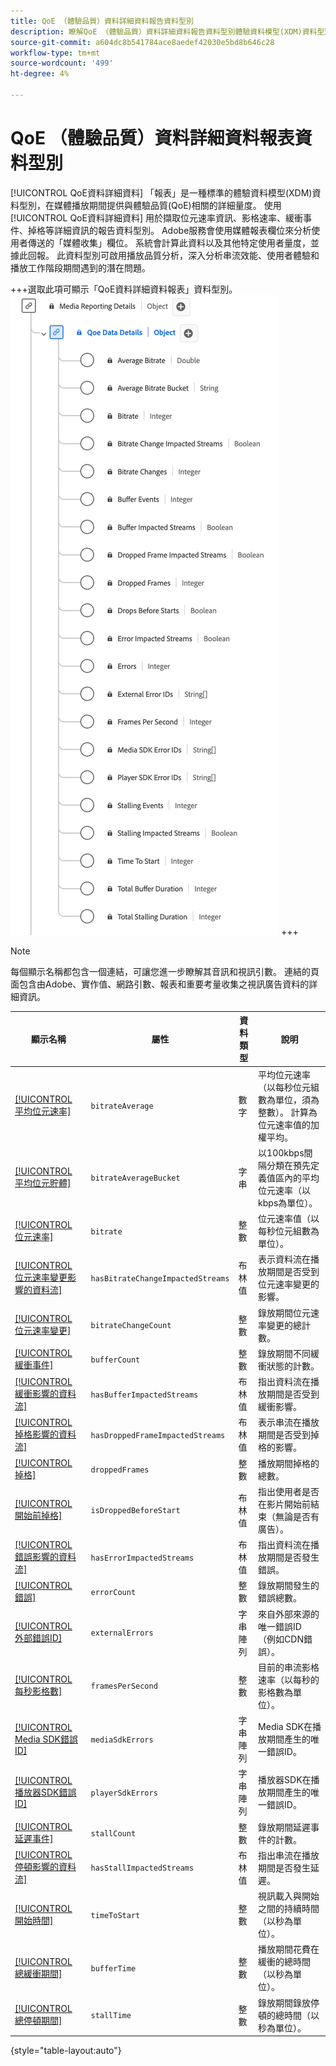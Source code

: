 ```yaml
---
title: QoE （體驗品質）資料詳細資料報告資料型別
description: 瞭解QoE （體驗品質）資料詳細資料報告資料型別體驗資料模型(XDM)資料型別。
source-git-commit: a604dc8b541784ace8aedef42030e5bd8b646c28
workflow-type: tm+mt
source-wordcount: '499'
ht-degree: 4%

---
```


# QoE （體驗品質）資料詳細資料報表資料型別

[!UICONTROL QoE資料詳細資料] 「報表」是一種標準的體驗資料模型(XDM)資料型別，在媒體播放期間提供與體驗品質(QoE)相關的詳細量度。 使用 [!UICONTROL QoE資料詳細資料] 用於擷取位元速率資訊、影格速率、緩衝事件、掉格等詳細資訊的報告資料型別。 Adobe服務會使用媒體報表欄位來分析使用者傳送的「媒體收集」欄位。 系統會計算此資料以及其他特定使用者量度，並據此回報。 此資料型別可啟用播放品質分析，深入分析串流效能、使用者體驗和播放工作階段期間遇到的潛在問題。

+++選取此項可顯示「QoE資料詳細資料報表」資料型別。
![QoE （體驗品質）資料詳細資料報表資料型別的圖表。](../images/data-types/qoe-data-details-reporting.png)
+++

>[!NOTE]
>
>每個顯示名稱都包含一個連結，可讓您進一步瞭解其音訊和視訊引數。 連結的頁面包含由Adobe、實作值、網路引數、報表和重要考量收集之視訊廣告資料的詳細資訊。

| 顯示名稱 | 屬性 | 資料類型 | 說明 |
|----------------------------------------------------------------------------------------------------------------------------------------------------------------------------------------------|--------------------------|-----------|---------------------------------------------------------------------------------------------------|
| [[!UICONTROL 平均位元速率]](https://experienceleague.adobe.com/docs/media-analytics/using/implementation/variables/quality-parameters.html#average-bitrate-1) | `bitrateAverage` | 數字 | 平均位元速率（以每秒位元組數為單位，須為整數）。 計算為位元速率值的加權平均。 |
| [[!UICONTROL 平均位元貯體]](https://experienceleague.adobe.com/docs/media-analytics/using/implementation/variables/quality-parameters.html#average-bitrate) | `bitrateAverageBucket` | 字串 | 以100kbps間隔分類在預先定義值區內的平均位元速率（以kbps為單位）。 |
| [[!UICONTROL 位元速率]](https://experienceleague.adobe.com/docs/media-analytics/using/implementation/variables/quality-parameters.html#average-bitrate) | `bitrate` | 整數 | 位元速率值（以每秒位元組數為單位）。 |
| [[!UICONTROL 位元速率變更影響的資料流]](https://experienceleague.adobe.com/docs/media-analytics/using/implementation/variables/quality-parameters.html#bitrate-change-impacted-streams) | `hasBitrateChangeImpactedStreams` | 布林值 | 表示資料流在播放期間是否受到位元速率變更的影響。 |
| [[!UICONTROL 位元速率變更]](https://experienceleague.adobe.com/docs/media-analytics/using/implementation/variables/quality-parameters.html#bitrate-changes) | `bitrateChangeCount` | 整數 | 錄放期間位元速率變更的總計數。 |
| [[!UICONTROL 緩衝事件]](https://experienceleague.adobe.com/docs/media-analytics/using/implementation/variables/quality-parameters.html#buffer-events) | `bufferCount` | 整數 | 錄放期間不同緩衝狀態的計數。 |
| [[!UICONTROL 緩衝影響的資料流]](https://experienceleague.adobe.com/docs/media-analytics/using/implementation/variables/quality-parameters.html#buffer-impacted-streams) | `hasBufferImpactedStreams` | 布林值 | 指出資料流在播放期間是否受到緩衝影響。 |
| [[!UICONTROL 掉格影響的資料流]](https://experienceleague.adobe.com/docs/media-analytics/using/implementation/variables/quality-parameters.html#dropped-frame-impacted-streams) | `hasDroppedFrameImpactedStreams` | 布林值 | 表示串流在播放期間是否受到掉格的影響。 |
| [[!UICONTROL 掉格]](https://experienceleague.adobe.com/docs/media-analytics/using/implementation/variables/quality-parameters.html#dropped-frames-1) | `droppedFrames` | 整數 | 播放期間掉格的總數。 |
| [[!UICONTROL 開始前掉格]](https://experienceleague.adobe.com/docs/media-analytics/using/implementation/variables/quality-parameters.html#drops-before-start) | `isDroppedBeforeStart` | 布林值 | 指出使用者是否在影片開始前結束（無論是否有廣告）。 |
| [[!UICONTROL 錯誤影響的資料流]](https://experienceleague.adobe.com/docs/media-analytics/using/implementation/variables/quality-parameters.html#error-impacted-streams) | `hasErrorImpactedStreams` | 布林值 | 指出資料流在播放期間是否發生錯誤。 |
| [[!UICONTROL 錯誤]](https://experienceleague.adobe.com/docs/media-analytics/using/implementation/variables/quality-parameters.html#errors-%2F-error-events) | `errorCount` | 整數 | 錄放期間發生的錯誤總數。 |
| [[!UICONTROL 外部錯誤ID]](https://experienceleague.adobe.com/docs/media-analytics/using/implementation/variables/quality-parameters.html#external-error-ids) | `externalErrors` | 字串陣列 | 來自外部來源的唯一錯誤ID （例如CDN錯誤）。 |
| [[!UICONTROL 每秒影格數]](https://experienceleague.adobe.com/docs/media-analytics/using/implementation/variables/quality-parameters.html#frames-per-second) | `framesPerSecond` | 整數 | 目前的串流影格速率（以每秒的影格數為單位）。 |
| [[!UICONTROL Media SDK錯誤ID]](https://experienceleague.adobe.com/docs/media-analytics/using/implementation/variables/quality-parameters.html#media-sdk-error-ids) | `mediaSdkErrors` | 字串陣列 | Media SDK在播放期間產生的唯一錯誤ID。 |
| [[!UICONTROL 播放器SDK錯誤ID]](https://experienceleague.adobe.com/docs/media-analytics/using/implementation/variables/quality-parameters.html#player-sdk-error-ids) | `playerSdkErrors` | 字串陣列 | 播放器SDK在播放期間產生的唯一錯誤ID。 |
| [[!UICONTROL 延遲事件]](https://experienceleague.adobe.com/docs/media-analytics/using/implementation/variables/quality-parameters.html#stalling-events) | `stallCount` | 整數 | 錄放期間延遲事件的計數。 |
| [[!UICONTROL 停頓影響的資料流]](https://experienceleague.adobe.com/docs/media-analytics/using/implementation/variables/quality-parameters.html#stalling-impacted-streams) | `hasStallImpactedStreams` | 布林值 | 指出串流在播放期間是否發生延遲。 |
| [[!UICONTROL 開始時間]](https://experienceleague.adobe.com/docs/media-analytics/using/implementation/variables/quality-parameters.html#time-to-start-1) | `timeToStart` | 整數 | 視訊載入與開始之間的持續時間（以秒為單位）。 |
| [[!UICONTROL 總緩衝期間]](https://experienceleague.adobe.com/docs/media-analytics/using/implementation/variables/quality-parameters.html#total-buffer-duration-1) | `bufferTime` | 整數 | 播放期間花費在緩衝的總時間（以秒為單位）。 |
| [[!UICONTROL 總停頓期間]](https://experienceleague.adobe.com/docs/media-analytics/using/implementation/variables/quality-parameters.html#total-stalling-duration) | `stallTime` | 整數 | 錄放期間錄放停頓的總時間（以秒為單位）。 |

{style="table-layout:auto"}
